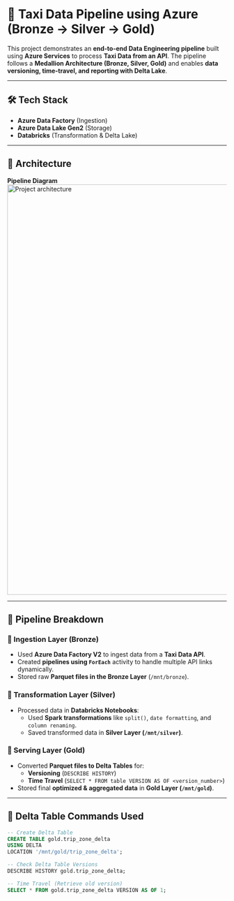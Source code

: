# 🚖 Taxi Data Pipeline using Azure (Bronze → Silver → Gold)

This project demonstrates an **end-to-end Data Engineering pipeline** built using **Azure Services** to process **Taxi Data from an API**. The pipeline follows a **Medallion Architecture (Bronze, Silver, Gold)** and enables **data versioning, time-travel, and reporting with Delta Lake**.

---

## **🛠️ Tech Stack**
- **Azure Data Factory** (Ingestion)
- **Azure Data Lake Gen2** (Storage)
- **Databricks** (Transformation & Delta Lake)


---

## **📌 Architecture**
**Pipeline Diagram** <img width="940" alt="Project architecture" src="https://github.com/user-attachments/assets/4f158a9d-412c-4299-ad1d-9259021c4c64" />  

---

## **📂 Pipeline Breakdown**
### **🔹 Ingestion Layer (Bronze)**
- Used **Azure Data Factory V2** to ingest data from a **Taxi Data API**.
- Created **pipelines using `ForEach`** activity to handle multiple API links dynamically.
- Stored raw **Parquet files in the Bronze Layer** (`/mnt/bronze`).

### **🔸 Transformation Layer (Silver)**
- Processed data in **Databricks Notebooks**:
  - Used **Spark transformations** like `split()`, `date formatting`, and `column renaming`.
  - Saved transformed data in **Silver Layer (`/mnt/silver`)**.

### **🏅 Serving Layer (Gold)**
- Converted **Parquet files to Delta Tables** for:
  - **Versioning** (`DESCRIBE HISTORY`)
  - **Time Travel** (`SELECT * FROM table VERSION AS OF <version_number>`)
- Stored final **optimized & aggregated data** in **Gold Layer (`/mnt/gold`)**.

---

## **💾 Delta Table Commands Used**
```sql
-- Create Delta Table
CREATE TABLE gold.trip_zone_delta
USING DELTA
LOCATION '/mnt/gold/trip_zone_delta';

-- Check Delta Table Versions
DESCRIBE HISTORY gold.trip_zone_delta;

-- Time Travel (Retrieve old version)
SELECT * FROM gold.trip_zone_delta VERSION AS OF 1;
